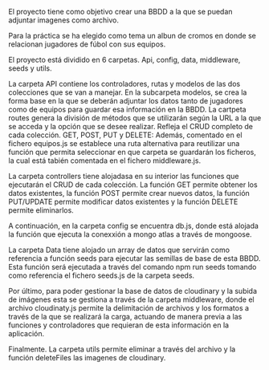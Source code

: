 El proyecto tiene como objetivo crear una BBDD a la que se puedan adjuntar imagenes como archivo.

Para la práctica se ha elegido como tema un albun de cromos en donde se relacionan jugadores de fúbol con sus equipos.

El proyecto está dividido en 6 carpetas. Api, config, data, middleware, seeds y utils.

La carpeta API contiene los controladores, rutas y modelos de las dos colecciones que se van a manejar. En la subcarpeta modelos, se crea la forma base en la que se deberán adjuntar los datos tanto de jugadores como de equipos para guardar esa información en la BBDD.
La cartpeta routes genera la división de métodos que se utilizarán según la URL a la que se acceda y la opción que se desee realizar. Refleja el CRUD completo de cada colección. GET, POST, PUT y DELETE: Además, comentado en el fichero equipos.js se establece una ruta alternativa para reutilizar una función que permita seleccionar en que carpeta se guardarán los ficheros, la cual está tabién comentada en el fichero middleware.js.

La carpeta controllers tiene alojadasa en su interior las funciones que ejecutarán el CRUD de cada colección. La función GET permite obtener los datos existentes, la función POST permite crear nuevos datos, la función PUT/UPDATE permite modificar datos existentes y la función DELETE permite eliminarlos.

A continuación, en la carpeta config se encuentra db.js, donde está alojada la función que ejecuta la conexxión a mongo atlas a través de mongoose.

La carpeta Data tiene alojado un array de datos que servirán como referencia a función seeds para ejecutar las semillas de base de esta BBDD. Esta función será ejecutada a través del comando npm run seeds tomando como referencia el fichero seeds.js de la carpeta seeds.

Por último, para poder gestionar la base de datos de cloudinary y la subida de imágenes esta se gestiona a través de la carpeta middleware, donde el archivo cloudinaty.js permite la delimitación de archivos y los formatos a través de la que se realizará la carga, actuando de manera previa a las funciones y controladores que requieran de esta información en la aplicación.

Finalmente. La carpeta utils permite eliminar a través del archivo y la función deleteFiles las imagenes de cloudinary.

 
 
